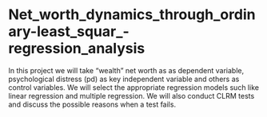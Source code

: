 # Net_worth_dynamics_through_ordinary-least_squar_-regression_analysis
In this project we will take “wealth” net worth as as dependent variable, psychological distress (pd) as key independent variable and others as control variables. We will select the appropriate regression models such like linear regression and multiple regression. We will also conduct CLRM tests and discuss the possible reasons when a test fails. 
